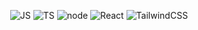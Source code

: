 <div align='center'> 
  
![JS](https://img.shields.io/badge/javascript-0D1117?style=for-the-badge&logo=javascript&logoColor=F7DF1E)
![TS](https://img.shields.io/badge/typescript-0D1117?style=for-the-badge&logo=typescript&logoColor=blue)
![node](https://img.shields.io/badge/nodejs-0D1117?style=for-the-badge&logo=node.js&logoColor=green)
![React](https://img.shields.io/badge/react-0D1117?style=for-the-badge&logo=react&logoColor=38B2AC)
![TailwindCSS](https://img.shields.io/badge/TailwindCSS-0D1117?style=for-the-badge&logo=tailwind-css&logoColor=38B2AC)
</div>


